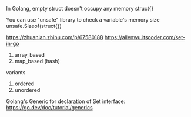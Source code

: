 In Golang, empty struct doesn't occupy any memory
struct{}

You can use "unsafe" library to check a variable's memory size
unsafe.Sizeof(struct{})

https://zhuanlan.zhihu.com/p/67580188
https://allenwu.itscoder.com/set-in-go

1. array_based
2. map_based (hash)

variants 
1. ordered
2. unordered

Golang's Generic for declaration of Set interface:
https://go.dev/doc/tutorial/generics
